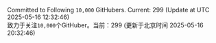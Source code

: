 Committed to Following `10,000` GitHubers. Current: <!-- FOLLOWING_COUNT -->299<!-- FOLLOWING_COUNT --> (Update at UTC <!-- LAST_UPDATED -->2025-05-16 12:32:46<!-- LAST_UPDATED -->)<br>
致力于关注`10,000`个GitHuber。当前：<!-- FOLLOWING_COUNT -->299<!-- FOLLOWING_COUNT --> (更新于北京时间 <!-- LAST_UPDATED_CST -->2025-05-16 20:32:46<!-- LAST_UPDATED_CST -->)
